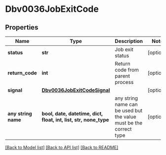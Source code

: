 # Dbv0036JobExitCode


## Properties
Name | Type | Description | Notes
------------ | ------------- | ------------- | -------------
**status** | **str** | Job exit status | [optional] 
**return_code** | **int** | Return code from parent process | [optional] 
**signal** | [**Dbv0036JobExitCodeSignal**](Dbv0036JobExitCodeSignal.md) |  | [optional] 
**any string name** | **bool, date, datetime, dict, float, int, list, str, none_type** | any string name can be used but the value must be the correct type | [optional]

[[Back to Model list]](../README.md#documentation-for-models) [[Back to API list]](../README.md#documentation-for-api-endpoints) [[Back to README]](../README.md)


